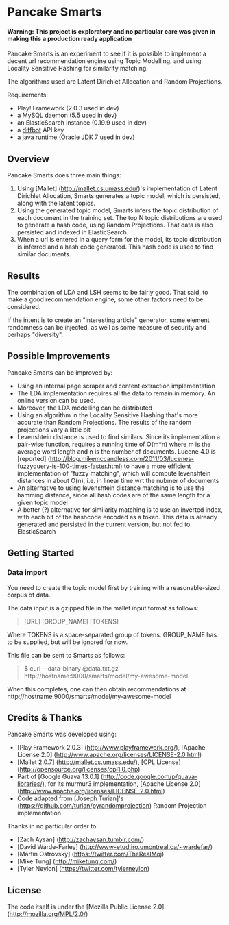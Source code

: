 Pancake Smarts
==============

#### Warning: This project is exploratory and no particular care was given in making this a production ready application

Pancake Smarts is an experiment to see if it is possible to implement a decent url recommendation engine using Topic Modelling, and using Locality Sensitive Hashing for similarity matching.

 The algorithms used are Latent Dirichlet Allocation and Random Projections.

Requirements:
* Play! Framework (2.0.3 used in dev)
* a MySQL daemon (5.5 used in dev)
* an ElasticSearch instance (0.19.9 used in dev)
* a [diffbot](https://www.diffbot.com) API key
* a java runtime (Oracle JDK 7 used in dev)

Overview
--------

Pancake Smarts does three main things:

1.  Using [Mallet] (http://mallet.cs.umass.edu/)'s implementation of Latent Dirichlet Allocation, Smarts generates a topic model, which is persisted, along with the latent topics.
2.  Using the generated topic model, Smarts infers the topic distribution of each document in the training set. The top N topic distributions are used to generate a hash code, using Random Projections. That data is also persisted and indexed in ElasticSearch.
3.  When a url is entered in a query form for the model, its topic distribution is inferred and a hash code generated. This hash code is used to find similar documents.

Results
-------

The combination of LDA and LSH seems to be fairly good. That said, to make a good recommendation engine, some other factors need to be considered.

If the intent is to create an "interesting article" generator, some element randomness can be injected, as well as some measure of security and perhaps "diversity".

Possible Improvements
---------------------

Pancake Smarts can be improved by:

* Using an internal page scraper and content extraction implementation
* The LDA implementation requires all the data to remain in memory. An online version can be used.
* Moreover, the LDA modelling can be distributed
* Using an algorithm in the Locality Sensitive Hashing that's more accurate than Random Projections. The results of the random projections vary a little bit
* Levenshtein distance is used to find similars. Since its implementation a pair-wise function, requires a running time of O(m*n) where m is the average word length and n is the number of documents. Lucene 4.0 is [reported] (http://blog.mikemccandless.com/2011/03/lucenes-fuzzyquery-is-100-times-faster.html) to have a more efficient implementation of "fuzzy matching", which will compute levenshtein distances in about O(n), i.e. in linear time wrt the nubmer of documents
* An alternative to using levenshtein distance matching is to use the hamming distance, since all hash codes are of the same length for a given topic model
* A better (?) alternative for similarity matching is to use an inverted index, with each bit of the hashcode encoded as a token. This data is already generated and persisted in the current version, but not fed to ElasticSearch

Getting Started
---------------

### Data import

You need to create the topic model first by training with a reasonable-sized corpus of data.

The data input is a gzipped file in the mallet input format as follows:

> [URL] [GROUP_NAME] [TOKENS]

Where TOKENS is a space-separated group of tokens. GROUP_NAME has to be supplied, but will be ignored for now.

This file can be sent to Smarts as follows:

> $ curl --data-binary @data.txt.gz http://hostname:9000/smarts/model/my-awesome-model

When this completes, one can then obtain recommendations at http://hostname:9000/smarts/model/my-awesome-model

Credits & Thanks
----------------

Pancake Smarts was developed using:
* [Play Framework 2.0.3] (http://www.playframework.org/), [Apache License 2.0] (http://www.apache.org/licenses/LICENSE-2.0.html)
* [Mallet 2.0.7] (http://mallet.cs.umass.edu/), [CPL License] (http://opensource.org/licenses/cpl1.0.php)
* Part of [Google Guava 13.0.1] (http://code.google.com/p/guava-libraries/), for its murmur3 implementation, [Apache License 2.0] (http://www.apache.org/licenses/LICENSE-2.0.html)
* Code adapted from [Joseph Turian]'s (https://github.com/turian/pyrandomprojection) Random Projection implementation

Thanks in no particular order to:
* [Zach Aysan] (http://zachaysan.tumblr.com/)
* [David Warde-Farley] (http://www-etud.iro.umontreal.ca/~wardefar/)
* [Martin Ostrovsky] (https://twitter.com/TheRealMoj)
* [Mike Tung] (http://miketung.com/)
* [Tyler Neylon] (https://twitter.com/tylerneylon)

License
-------

The code itself is under the [Mozilla Public License 2.0] (http://mozilla.org/MPL/2.0/)
